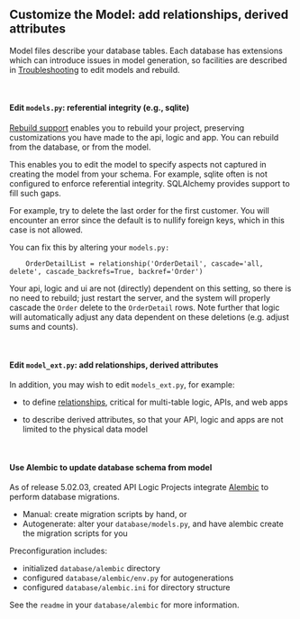 ## Customize the Model: add relationships, derived attributes
Model files describe your database tables.  Each database has extensions which can introduce issues in model generation, so facilities are described in [Troubleshooting](Troubleshooting) to edit models and rebuild.

&nbsp;

#### Edit ```models.py```: referential integrity (e.g., sqlite)

[Rebuild support](#rebuilding) enables you to rebuild your project, preserving customizations you have made to the api, logic and app.  You can rebuild from the database, or from the model.

This enables you to edit the model to specify aspects not captured in creating the model from your schema.  For example, sqlite often is not configured to enforce referential integrity.  SQLAlchemy provides  support to fill such gaps.

For example, try to delete the last order for the first customer.  You will encounter an error since the default is to nullify foreign keys, which in this case is not allowed.

You can fix this by altering your ```models.py:```

```
    OrderDetailList = relationship('OrderDetail', cascade='all, delete', cascade_backrefs=True, backref='Order')
```

Your api, logic and ui are not (directly) dependent on this setting, so there is no need to rebuild; just restart the server, and the system will properly cascade the `Order` delete to the `OrderDetail` rows.  Note further that logic will automatically adjust any data dependent on these deletions (e.g. adjust sums and counts).

&nbsp;

#### Edit ```model_ext.py```: add relationships, derived attributes
In addition, you may wish to edit ```models_ext.py```, for example:

* to define [relationships](https://github.com/valhuber/LogicBank/wiki/Managing-Rules#database-design), critical for multi-table logic, APIs, and web apps

* to describe derived attributes, so that your API, logic and apps are not limited to the physical data model

&nbsp;

#### Use Alembic to update database schema from model

As of release 5.02.03, created API Logic Projects integrate [Alembic](https://alembic.sqlalchemy.org/en/latest/index.html) to perform database migrations.
* Manual: create migration scripts by hand, or
* Autogenerate: alter your `database/models.py`, and have alembic create the migration scripts for you

Preconfiguration includes:
* initialized `database/alembic` directory
* configured `database/alembic/env.py` for autogenerations
* configured `database/alembic.ini` for directory structure

See the `readme` in your `database/alembic` for more information.
